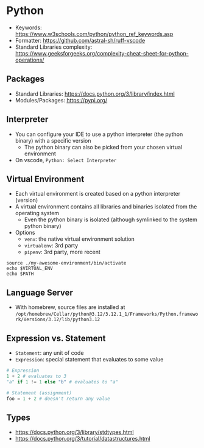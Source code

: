 # Python

- Keywords: <https://www.w3schools.com/python/python_ref_keywords.asp>
- Formatter: <https://github.com/astral-sh/ruff-vscode>
- Standard Libraries complexity: <https://www.geeksforgeeks.org/complexity-cheat-sheet-for-python-operations/>

## Packages

- Standard Libraries: <https://docs.python.org/3/library/index.html>
- Modules/Packages: <https://pypi.org/>

## Interpreter

- You can configure your IDE to use a python interpreter (the python binary) with a specific version
  - The python binary can also be picked from your chosen virtual environment
- On vscode, `Python: Select Interpreter`

## Virtual Environment

- Each virtual environment is created based on a python interpreter (version)
- A virtual environment contains all libraries and binaries isolated from the operating system
  - Even the python binary is isolated (although symlinked to the system python binary)
- Options
  - `venv`: the native virtual environment solution
  - `virtualenv`: 3rd party
  - `pipenv`: 3rd party, more recent

```shell
source ./my-awesome-environment/bin/activate
echo $VIRTUAL_ENV
echo $PATH
```

## Language Server

- With homebrew, source files are installed at `/opt/homebrew/Cellar/python@3.12/3.12.1_1/Frameworks/Python.framework/Versions/3.12/lib/python3.12`

## Expression vs. Statement

- `Statement`: any unit of code
- `Expression`: special statement that evaluates to some value

```python
# Expression
1 + 2 # evaluates to 3
"a" if 1 != 1 else "b" # evaluates to "a"

# Statement (assignment)
foo = 1 + 2 # doesn't return any value
```

## Types

- <https://docs.python.org/3/library/stdtypes.html>
- <https://docs.python.org/3/tutorial/datastructures.html>
